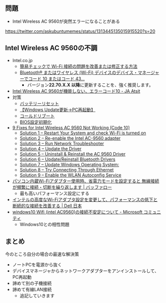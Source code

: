 ## 問題

- Intel Wireless AC 9560が突然エラーになることがある

https://twitter.com/askubuntumemes/status/1313445135015915520?s=20


## Intel Wireless AC 9560の不調

- Intel.co.jp
    - [簡易チェックで Wi-Fi 接続の問題を改善または修正する方法](https://www.intel.co.jp/content/www/jp/ja/support/articles/000005493/wireless.html)
    - [Bluetooth® またはワイヤレス (Wi-Fi) デバイスのデバイス・マネージャーでコード 10 またはコード 43...](https://www.intel.co.jp/content/www/jp/ja/support/articles/000031150/wireless.html)
        - バージョン**22.70.X.X 以降**に更新することを、強く推奨します。
- [Intel Wireless AC 9560が機能しない、エラーコード10 - JA Atsit](https://br.atsit.in/ja/?p=185953)
- 対策
    - [バッテリーリセット](https://jp.msi.com/faq/faq-16044)
    - [【Windows Update更新→PC再起動】](https://twitter.com/dashk_adhd/status/1199966515925155842?s=20&t=yUy83AyG2AN_3G2wttd51g)
    - [コールドリブート](https://twitter.com/mR1aZ/status/1246267732548444160?s=20&t=yUy83AyG2AN_3G2wttd51g)
    - [BIOS設定初期化](https://twitter.com/209harrison/status/1331850536623083520?s=20&t=3gnscJGq-qLXHt7QWkcEqw)
- [9 Fixes for Intel Wireless AC 9560 Not Working (Code 10)](https://www.pcerror-fix.com/intel-wireless-ac-9560-not-working-code-10)
	-   [Solution 1 – Restart Your System and check Wi-Fi is turned on](https://www.pcerror-fix.com/intel-wireless-ac-9560-not-working-code-10#Solution_1_-_Restart_Your_System_and_check_Wi-Fi_is_turned_on "Solution 1 – Restart Your System and check Wi-Fi is turned on")
	-  [Solution 2 – Re-enable the Intel AC-9560 adapter](https://www.pcerror-fix.com/intel-wireless-ac-9560-not-working-code-10#Solution_2_-_Re-enable_the_Intel_AC-9560_adapter "Solution 2 – Re-enable the Intel AC-9560 adapter")
	-   [Solution 3 – Run Network Troubleshooter](https://www.pcerror-fix.com/intel-wireless-ac-9560-not-working-code-10#Solution_3_-_Run_Network_Troubleshooter "Solution 3 – Run Network Troubleshooter")
	-   [Solution 4 – Update the Driver](https://www.pcerror-fix.com/intel-wireless-ac-9560-not-working-code-10#Solution_4_-_Update_the_Driver "Solution 4 – Update the Driver")
	-   [Solution 5 – Uninstall & Reinstall the AC 9560 Driver](https://www.pcerror-fix.com/intel-wireless-ac-9560-not-working-code-10#Solution_5_-_Uninstall_Reinstall_the_AC_9560_Driver "Solution 5 – Uninstall & Reinstall the AC 9560 Driver")
	-   [Solution 6 – Update/Reinstall Bluetooth Drivers](https://www.pcerror-fix.com/intel-wireless-ac-9560-not-working-code-10#Solution_6_-_UpdateReinstall_Bluetooth_Drivers "Solution 6 – Update/Reinstall Bluetooth Drivers")
	-   [Solution 7 – Update Windows Operating System:](https://www.pcerror-fix.com/intel-wireless-ac-9560-not-working-code-10#Solution_7_-_Update_Windows_Operating_System "Solution 7 – Update Windows Operating System:")
	-   [Solution 8 – Try Connecting Through Ethernet](https://www.pcerror-fix.com/intel-wireless-ac-9560-not-working-code-10#Solution_8_-_Try_Connecting_Through_Ethernet "Solution 8 – Try Connecting Through Ethernet")
	-   [Solution 9 – Enable the WLAN Autoconfig Service](https://www.pcerror-fix.com/intel-wireless-ac-9560-not-working-code-10#Solution_9_-_Enable_the_WLAN_Autoconfig_Service "Solution 9 – Enable the WLAN Autoconfig Service")
- [パソコン内蔵Wi-Fiアダプター使用時、省電力モードを設定すると 無線接続が頻繁に接続・切断を繰り返します | バッファロー](https://www.buffalo.jp/support/faq/detail/15285.html)
	- 最も高いパフォーマンス設定にする
- [インテルの高度なWi-Fiアダプタ設定を変更して、パフォーマンスの低下と断続的な接続を改善する | Dell 日本](https://www.dell.com/support/kbdoc/ja-jp/000132395/change-the-intel-advanced-wi-fi-adapter-settings-to-improve-slow-performance-and-intermittent-connections)
- [windows10 Wifi (intel AC9560)の接続不安定について - Microsoft コミュニティ](https://answers.microsoft.com/ja-jp/windows/forum/all/windows10-wifi-intel/1d3211ed-abc5-4110-b5e2-f6c8cf5761a9)
	- Windows10との相性問題


## まとめ

今のところ自分の場合の最速な解決策
- ノートPCを電源から抜く
- デバイスマネージャからネットワークアダプターをアンインストールして、PC再起動
- 諦めて別の子機接続
- 諦めて有線LAN接続
    - 追記していきます
